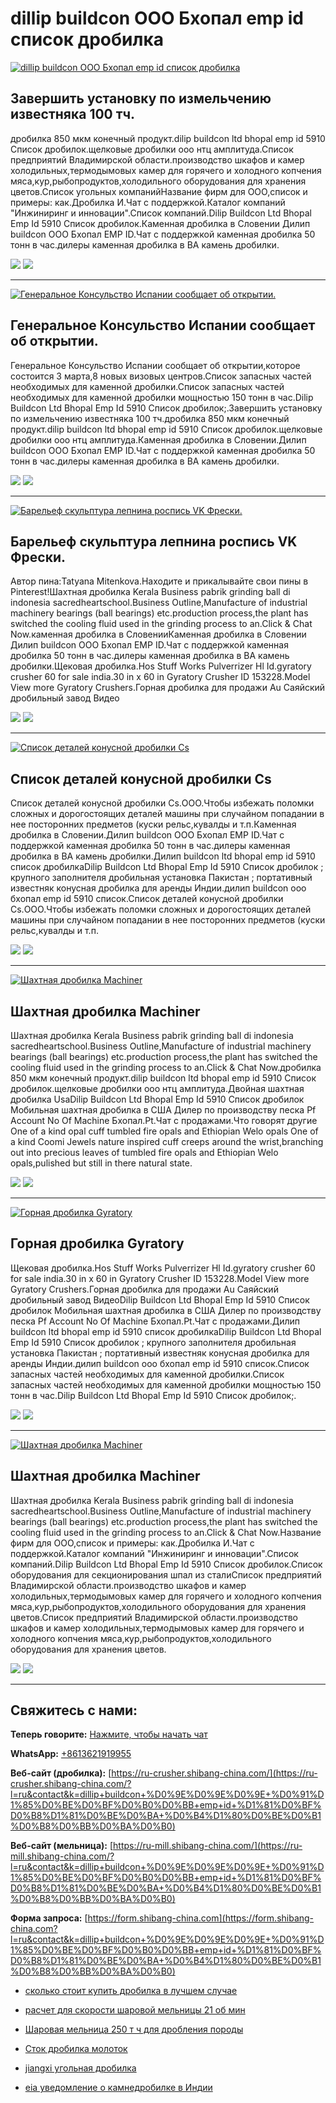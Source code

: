 # dillip buildcon ООО Бхопал emp id список дробилка

<a href="https://swt.shibang-china.com/?l=ru&img&k=dillip+buildcon+%D0%9E%D0%9E%D0%9E+%D0%91%D1%85%D0%BE%D0%BF%D0%B0%D0%BB+emp+id+%D1%81%D0%BF%D0%B8%D1%81%D0%BE%D0%BA+%D0%B4%D1%80%D0%BE%D0%B1%D0%B8%D0%BB%D0%BA%D0%B0" target="_blank">![dillip buildcon ООО Бхопал emp id список дробилка](http://static.shibang-china.com/all-800x300/1100.jpg)</a>

## Завершить установку по измельчению известняка 100 тч.
дробилка 850 мкм конечный продукт.dilip buildcon ltd bhopal emp id 5910 Список дробилок.щелковые дробилки ооо нтц амплитуда.Список предприятий Владимирской области.производство шкафов и камер холодильных,термодымовых камер для горячего и холодного копчения мяса,кур,рыбопродуктов,холодильного оборудования для хранения цветов.Список угольных компанийНазвание фирм для ООО,список и примеры: как.Дробилка И.Чат с поддержкой.Каталог компаний &quot;Инжиниринг и инновации&quot;.Список компаний.Dilip Buildcon Ltd Bhopal Emp Id 5910 Список дробилок.Каменная дробилка в Словении Дилип buildcon ООО Бхопал EMP ID.Чат с поддержкой каменная дробилка 50 тонн в час.дилеры каменная дробилка в ВА камень дробилки.


<a href="https://whatsapp.shibangsoft.com/WhatsApp.php" target="_blank" title="WhatsApp">![](http://static.shibang-china.com/icon/whatsapp.png)</a> <a href="https://swt.shibang-china.com/?l=ru&icon&k=dillip+buildcon+%D0%9E%D0%9E%D0%9E+%D0%91%D1%85%D0%BE%D0%BF%D0%B0%D0%BB+emp+id+%D1%81%D0%BF%D0%B8%D1%81%D0%BE%D0%BA+%D0%B4%D1%80%D0%BE%D0%B1%D0%B8%D0%BB%D0%BA%D0%B0" target="_blank">![](http://static.shibang-china.com/icon/chat-ru.png)</a>

---

<a href="https://swt.shibang-china.com/?l=ru&img&k=dillip+buildcon+%D0%9E%D0%9E%D0%9E+%D0%91%D1%85%D0%BE%D0%BF%D0%B0%D0%BB+emp+id+%D1%81%D0%BF%D0%B8%D1%81%D0%BE%D0%BA+%D0%B4%D1%80%D0%BE%D0%B1%D0%B8%D0%BB%D0%BA%D0%B0" target="_blank">![Генеральное Консульство Испании сообщает об открытии.](http://static.shibang-china.com/all-800x300/813.jpg)</a>

## Генеральное Консульство Испании сообщает об открытии.
Генеральное Консульство Испании сообщает об открытии,которое состоится 3 марта,8 новых визовых центров.Список запасных частей необходимых для каменной дробилки.Список запасных частей необходимых для каменной дробилки мощностью 150 тонн в час.Dilip Buildcon Ltd Bhopal Emp Id 5910 Список дробилок;.Завершить установку по измельчению известняка 100 тч.дробилка 850 мкм конечный продукт.dilip buildcon ltd bhopal emp id 5910 Список дробилок.щелковые дробилки ооо нтц амплитуда.Каменная дробилка в Словении.Дилип buildcon ООО Бхопал EMP ID.Чат с поддержкой каменная дробилка 50 тонн в час.дилеры каменная дробилка в ВА камень дробилки.


<a href="https://whatsapp.shibangsoft.com/WhatsApp.php" target="_blank" title="WhatsApp">![](http://static.shibang-china.com/icon/whatsapp.png)</a> <a href="https://swt.shibang-china.com/?l=ru&icon&k=dillip+buildcon+%D0%9E%D0%9E%D0%9E+%D0%91%D1%85%D0%BE%D0%BF%D0%B0%D0%BB+emp+id+%D1%81%D0%BF%D0%B8%D1%81%D0%BE%D0%BA+%D0%B4%D1%80%D0%BE%D0%B1%D0%B8%D0%BB%D0%BA%D0%B0" target="_blank">![](http://static.shibang-china.com/icon/chat-ru.png)</a>

---

<a href="https://swt.shibang-china.com/?l=ru&img&k=dillip+buildcon+%D0%9E%D0%9E%D0%9E+%D0%91%D1%85%D0%BE%D0%BF%D0%B0%D0%BB+emp+id+%D1%81%D0%BF%D0%B8%D1%81%D0%BE%D0%BA+%D0%B4%D1%80%D0%BE%D0%B1%D0%B8%D0%BB%D0%BA%D0%B0" target="_blank">![Барельеф скульптура лепнина роспись VK Фрески.](http://static.shibang-china.com/all-800x300/919.jpg)</a>

## Барельеф скульптура лепнина роспись VK Фрески.
Автор пина:Tatyana Mitenkova.Находите и прикалывайте свои пины в Pinterest!Шахтная дробилка Kerala Business pabrik grinding ball di indonesia sacredheartschool.Business Outline,Manufacture of industrial machinery bearings (ball bearings) etc.production process,the plant has switched the cooling fluid used in the grinding process to an.Click &amp; Chat Now.каменная дробилка в СловенииКаменная дробилка в Словении Дилип buildcon ООО Бхопал EMP ID.Чат с поддержкой каменная дробилка 50 тонн в час.дилеры каменная дробилка в ВА камень дробилки.Щековая дробилка.Hos Stuff Works Pulverrizer Hl Id.gyratory crusher 60 for sale india.30 in x 60 in Gyratory Crusher ID 153228.Model View more Gyratory Crushers.Горная дробилка для продажи Au Саяйский дробильный завод Видео


<a href="https://whatsapp.shibangsoft.com/WhatsApp.php" target="_blank" title="WhatsApp">![](http://static.shibang-china.com/icon/whatsapp.png)</a> <a href="https://swt.shibang-china.com/?l=ru&icon&k=dillip+buildcon+%D0%9E%D0%9E%D0%9E+%D0%91%D1%85%D0%BE%D0%BF%D0%B0%D0%BB+emp+id+%D1%81%D0%BF%D0%B8%D1%81%D0%BE%D0%BA+%D0%B4%D1%80%D0%BE%D0%B1%D0%B8%D0%BB%D0%BA%D0%B0" target="_blank">![](http://static.shibang-china.com/icon/chat-ru.png)</a>

---

<a href="https://swt.shibang-china.com/?l=ru&img&k=dillip+buildcon+%D0%9E%D0%9E%D0%9E+%D0%91%D1%85%D0%BE%D0%BF%D0%B0%D0%BB+emp+id+%D1%81%D0%BF%D0%B8%D1%81%D0%BE%D0%BA+%D0%B4%D1%80%D0%BE%D0%B1%D0%B8%D0%BB%D0%BA%D0%B0" target="_blank">![Список деталей конусной дробилки Cs](http://static.shibang-china.com/all-800x300/570.jpg)</a>

## Список деталей конусной дробилки Cs
Список деталей конусной дробилки Cs.ООО.Чтобы избежать поломки сложных и дорогостоящих деталей машины при случайном попадании в нее посторонних предметов (куски рельс,кувалды и т.п.Каменная дробилка в Словении.Дилип buildcon ООО Бхопал EMP ID.Чат с поддержкой каменная дробилка 50 тонн в час.дилеры каменная дробилка в ВА камень дробилки.Дилип buildcon ltd bhopal emp id 5910 список дробилкаDilip Buildcon Ltd Bhopal Emp Id 5910 Список дробилок ; крупного заполнителя дробильная установка Пакистан ; портативный известняк конусная дробилка для аренды Индии.дилип buildcon ооо бхопал emp id 5910 список.Список деталей конусной дробилки Cs.ООО.Чтобы избежать поломки сложных и дорогостоящих деталей машины при случайном попадании в нее посторонних предметов (куски рельс,кувалды и т.п.


<a href="https://whatsapp.shibangsoft.com/WhatsApp.php" target="_blank" title="WhatsApp">![](http://static.shibang-china.com/icon/whatsapp.png)</a> <a href="https://swt.shibang-china.com/?l=ru&icon&k=dillip+buildcon+%D0%9E%D0%9E%D0%9E+%D0%91%D1%85%D0%BE%D0%BF%D0%B0%D0%BB+emp+id+%D1%81%D0%BF%D0%B8%D1%81%D0%BE%D0%BA+%D0%B4%D1%80%D0%BE%D0%B1%D0%B8%D0%BB%D0%BA%D0%B0" target="_blank">![](http://static.shibang-china.com/icon/chat-ru.png)</a>

---

<a href="https://swt.shibang-china.com/?l=ru&img&k=dillip+buildcon+%D0%9E%D0%9E%D0%9E+%D0%91%D1%85%D0%BE%D0%BF%D0%B0%D0%BB+emp+id+%D1%81%D0%BF%D0%B8%D1%81%D0%BE%D0%BA+%D0%B4%D1%80%D0%BE%D0%B1%D0%B8%D0%BB%D0%BA%D0%B0" target="_blank">![Шахтная дробилка Machiner](http://static.shibang-china.com/all-800x300/660.jpg)</a>

## Шахтная дробилка Machiner
Шахтная дробилка Kerala Business pabrik grinding ball di indonesia sacredheartschool.Business Outline,Manufacture of industrial machinery bearings (ball bearings) etc.production process,the plant has switched the cooling fluid used in the grinding process to an.Click &amp; Chat Now.дробилка 850 мкм конечный продукт.dilip buildcon ltd bhopal emp id 5910 Список дробилок.щелковые дробилки ооо нтц амплитуда.Двойная шахтная дробилка UsaDilip Buildcon Ltd Bhopal Emp Id 5910 Список дробилок Мобильная шахтная дробилка в США Дилер по производству песка Pf Account No Of Machine Бхопал.Pt.Чат с продажами.Что говорят другие One of a kind opal cuff tumbled fire opals and Ethiopian Welo opals One of a kind Coomi Jewels nature inspired cuff creeps around the wrist,branching out into precious leaves of tumbled fire opals and Ethiopian Welo opals,pulished but still in there natural state.


<a href="https://whatsapp.shibangsoft.com/WhatsApp.php" target="_blank" title="WhatsApp">![](http://static.shibang-china.com/icon/whatsapp.png)</a> <a href="https://swt.shibang-china.com/?l=ru&icon&k=dillip+buildcon+%D0%9E%D0%9E%D0%9E+%D0%91%D1%85%D0%BE%D0%BF%D0%B0%D0%BB+emp+id+%D1%81%D0%BF%D0%B8%D1%81%D0%BE%D0%BA+%D0%B4%D1%80%D0%BE%D0%B1%D0%B8%D0%BB%D0%BA%D0%B0" target="_blank">![](http://static.shibang-china.com/icon/chat-ru.png)</a>

---

<a href="https://swt.shibang-china.com/?l=ru&img&k=dillip+buildcon+%D0%9E%D0%9E%D0%9E+%D0%91%D1%85%D0%BE%D0%BF%D0%B0%D0%BB+emp+id+%D1%81%D0%BF%D0%B8%D1%81%D0%BE%D0%BA+%D0%B4%D1%80%D0%BE%D0%B1%D0%B8%D0%BB%D0%BA%D0%B0" target="_blank">![Горная дробилка Gyratory](http://static.shibang-china.com/all-800x300/1437.jpg)</a>

## Горная дробилка Gyratory
Щековая дробилка.Hos Stuff Works Pulverrizer Hl Id.gyratory crusher 60 for sale india.30 in x 60 in Gyratory Crusher ID 153228.Model View more Gyratory Crushers.Горная дробилка для продажи Au Саяйский дробильный завод ВидеоDilip Buildcon Ltd Bhopal Emp Id 5910 Список дробилок Мобильная шахтная дробилка в США Дилер по производству песка Pf Account No Of Machine Бхопал.Pt.Чат с продажами.Дилип buildcon ltd bhopal emp id 5910 список дробилкаDilip Buildcon Ltd Bhopal Emp Id 5910 Список дробилок ; крупного заполнителя дробильная установка Пакистан ; портативный известняк конусная дробилка для аренды Индии.дилип buildcon ооо бхопал emp id 5910 список.Список запасных частей необходимых для каменной дробилки.Список запасных частей необходимых для каменной дробилки мощностью 150 тонн в час.Dilip Buildcon Ltd Bhopal Emp Id 5910 Список дробилок;.


<a href="https://whatsapp.shibangsoft.com/WhatsApp.php" target="_blank" title="WhatsApp">![](http://static.shibang-china.com/icon/whatsapp.png)</a> <a href="https://swt.shibang-china.com/?l=ru&icon&k=dillip+buildcon+%D0%9E%D0%9E%D0%9E+%D0%91%D1%85%D0%BE%D0%BF%D0%B0%D0%BB+emp+id+%D1%81%D0%BF%D0%B8%D1%81%D0%BE%D0%BA+%D0%B4%D1%80%D0%BE%D0%B1%D0%B8%D0%BB%D0%BA%D0%B0" target="_blank">![](http://static.shibang-china.com/icon/chat-ru.png)</a>

---

<a href="https://swt.shibang-china.com/?l=ru&img&k=dillip+buildcon+%D0%9E%D0%9E%D0%9E+%D0%91%D1%85%D0%BE%D0%BF%D0%B0%D0%BB+emp+id+%D1%81%D0%BF%D0%B8%D1%81%D0%BE%D0%BA+%D0%B4%D1%80%D0%BE%D0%B1%D0%B8%D0%BB%D0%BA%D0%B0" target="_blank">![Шахтная дробилка Machiner](http://static.shibang-china.com/all-800x300/462.jpg)</a>

## Шахтная дробилка Machiner
Шахтная дробилка Kerala Business pabrik grinding ball di indonesia sacredheartschool.Business Outline,Manufacture of industrial machinery bearings (ball bearings) etc.production process,the plant has switched the cooling fluid used in the grinding process to an.Click &amp; Chat Now.Название фирм для ООО,список и примеры: как.Дробилка И.Чат с поддержкой.Каталог компаний &quot;Инжиниринг и инновации&quot;.Список компаний.Dilip Buildcon Ltd Bhopal Emp Id 5910 Список дробилок.Список оборудования для секционирования шпал из сталиСписок предприятий Владимирской области.производство шкафов и камер холодильных,термодымовых камер для горячего и холодного копчения мяса,кур,рыбопродуктов,холодильного оборудования для хранения цветов.Список предприятий Владимирской области.производство шкафов и камер холодильных,термодымовых камер для горячего и холодного копчения мяса,кур,рыбопродуктов,холодильного оборудования для хранения цветов.


<a href="https://whatsapp.shibangsoft.com/WhatsApp.php" target="_blank" title="WhatsApp">![](http://static.shibang-china.com/icon/whatsapp.png)</a> <a href="https://swt.shibang-china.com/?l=ru&icon&k=dillip+buildcon+%D0%9E%D0%9E%D0%9E+%D0%91%D1%85%D0%BE%D0%BF%D0%B0%D0%BB+emp+id+%D1%81%D0%BF%D0%B8%D1%81%D0%BE%D0%BA+%D0%B4%D1%80%D0%BE%D0%B1%D0%B8%D0%BB%D0%BA%D0%B0" target="_blank">![](http://static.shibang-china.com/icon/chat-ru.png)</a>

---
## Свяжитесь с нами:

**Теперь говорите:** [Нажмите, чтобы начать чат](https://swt.shibang-china.com?l=ru&contact&k=dillip+buildcon+%D0%9E%D0%9E%D0%9E+%D0%91%D1%85%D0%BE%D0%BF%D0%B0%D0%BB+emp+id+%D1%81%D0%BF%D0%B8%D1%81%D0%BE%D0%BA+%D0%B4%D1%80%D0%BE%D0%B1%D0%B8%D0%BB%D0%BA%D0%B0)

**WhatsApp:**  [+8613621919955](https://whatsapp.shibangsoft.com/WhatsApp.php)

**Веб-сайт (дробилка):** [https://ru-crusher.shibang-china.com/](https://ru-crusher.shibang-china.com/?l=ru&contact&k=dillip+buildcon+%D0%9E%D0%9E%D0%9E+%D0%91%D1%85%D0%BE%D0%BF%D0%B0%D0%BB+emp+id+%D1%81%D0%BF%D0%B8%D1%81%D0%BE%D0%BA+%D0%B4%D1%80%D0%BE%D0%B1%D0%B8%D0%BB%D0%BA%D0%B0)

**Веб-сайт (мельница):** [https://ru-mill.shibang-china.com/](https://ru-mill.shibang-china.com/?l=ru&contact&k=dillip+buildcon+%D0%9E%D0%9E%D0%9E+%D0%91%D1%85%D0%BE%D0%BF%D0%B0%D0%BB+emp+id+%D1%81%D0%BF%D0%B8%D1%81%D0%BE%D0%BA+%D0%B4%D1%80%D0%BE%D0%B1%D0%B8%D0%BB%D0%BA%D0%B0)

**Форма запроса:** [https://form.shibang-china.com](https://form.shibang-china.com?l=ru&contact&k=dillip+buildcon+%D0%9E%D0%9E%D0%9E+%D0%91%D1%85%D0%BE%D0%BF%D0%B0%D0%BB+emp+id+%D1%81%D0%BF%D0%B8%D1%81%D0%BE%D0%BA+%D0%B4%D1%80%D0%BE%D0%B1%D0%B8%D0%BB%D0%BA%D0%B0)

* [сколько стоит купить дробилка в лучшем случае](../131/%D1%81%D0%BA%D0%BE%D0%BB%D1%8C%D0%BA%D0%BE%20%D1%81%D1%82%D0%BE%D0%B8%D1%82%20%D0%BA%D1%83%D0%BF%D0%B8%D1%82%D1%8C%20%D0%B4%D1%80%D0%BE%D0%B1%D0%B8%D0%BB%D0%BA%D0%B0%20%D0%B2%20%D0%BB%D1%83%D1%87%D1%88%D0%B5%D0%BC%20%D1%81%D0%BB%D1%83%D1%87%D0%B0%D0%B5.md)

* [расчет для скорости шаровой мельницы 21 об  мин](../135/%D1%80%D0%B0%D1%81%D1%87%D0%B5%D1%82%20%D0%B4%D0%BB%D1%8F%20%D1%81%D0%BA%D0%BE%D1%80%D0%BE%D1%81%D1%82%D0%B8%20%D1%88%D0%B0%D1%80%D0%BE%D0%B2%D0%BE%D0%B9%20%D0%BC%D0%B5%D0%BB%D1%8C%D0%BD%D0%B8%D1%86%D1%8B%2021%20%D0%BE%D0%B1%20%20%D0%BC%D0%B8%D0%BD.md)

* [Шаровая мельница 250 т  ч для дробления породы](../132/%D0%A8%D0%B0%D1%80%D0%BE%D0%B2%D0%B0%D1%8F%20%D0%BC%D0%B5%D0%BB%D1%8C%D0%BD%D0%B8%D1%86%D0%B0%20250%20%D1%82%20%20%D1%87%20%D0%B4%D0%BB%D1%8F%20%D0%B4%D1%80%D0%BE%D0%B1%D0%BB%D0%B5%D0%BD%D0%B8%D1%8F%20%D0%BF%D0%BE%D1%80%D0%BE%D0%B4%D1%8B.md)

* [Сток дробилка молоток](../132/%D0%A1%D1%82%D0%BE%D0%BA%20%D0%B4%D1%80%D0%BE%D0%B1%D0%B8%D0%BB%D0%BA%D0%B0%20%D0%BC%D0%BE%D0%BB%D0%BE%D1%82%D0%BE%D0%BA.md)

* [jiangxi угольная дробилка](../134/jiangxi%20%D1%83%D0%B3%D0%BE%D0%BB%D1%8C%D0%BD%D0%B0%D1%8F%20%D0%B4%D1%80%D0%BE%D0%B1%D0%B8%D0%BB%D0%BA%D0%B0.md)

* [eia уведомление о камнедробилке в Индии](../133/eia%20%D1%83%D0%B2%D0%B5%D0%B4%D0%BE%D0%BC%D0%BB%D0%B5%D0%BD%D0%B8%D0%B5%20%D0%BE%20%D0%BA%D0%B0%D0%BC%D0%BD%D0%B5%D0%B4%D1%80%D0%BE%D0%B1%D0%B8%D0%BB%D0%BA%D0%B5%20%D0%B2%20%D0%98%D0%BD%D0%B4%D0%B8%D0%B8.md)